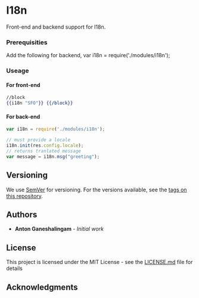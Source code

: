 # I18n

Front-end and backend support for I18n.

### Prerequisities

Add the following for backend, var i18n = require('./modules/i18n');

### Useage

#### For front-end
```handlebars
//block
{{i18n "SFO"}} {{/block}}

```

#### For back-end
```javascript
var i18n = require('./modules/i18n');

// must provide a locale
i18n.init(res.config.locale);
// returns tranlated message
var message = i18n.msg("greeting");
```

## Versioning

We use [SemVer](http://semver.org/) for versioning. For the versions available, see the [tags on this repository](https://github.com/your/project/tags). 

## Authors

* **Anton Ganeshalingam** - *Initial work* 



## License

This project is licensed under the MIT License - see the [LICENSE.md](LICENSE.md) file for details

## Acknowledgments



